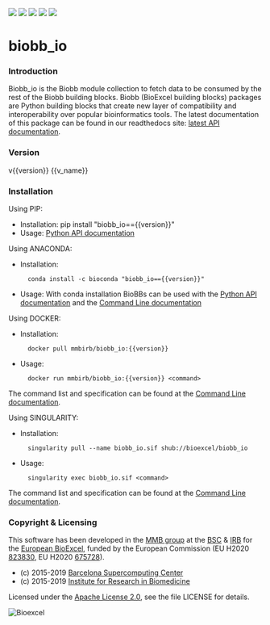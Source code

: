 [![](https://readthedocs.org/projects/biobb-io/badge/?version=latest)](https://biobb-io.readthedocs.io/en/latest/?badge=latest)
[![](https://img.shields.io/badge/install%20with-bioconda-brightgreen.svg?style=flat)](http://bioconda.github.io/recipes/biobb_io/README.html)
[![](https://quay.io/repository/biocontainers/biobb_io/status)](https://quay.io/repository/biocontainers/biobb_io)
[![](https://www.singularity-hub.org/static/img/hosted-singularity--hub-%23e32929.svg)](https://singularity-hub.org/collections/2411)
[![](https://img.shields.io/badge/License-Apache%202.0-blue.svg)](https://opensource.org/licenses/Apache-2.0)


# biobb_io

### Introduction
Biobb_io is the Biobb module collection to fetch data to be consumed by the
rest of the Biobb building blocks.
Biobb (BioExcel building blocks) packages are Python building blocks that
create new layer of compatibility and interoperability over popular
bioinformatics tools.
The latest documentation of this package can be found in our readthedocs site:
[latest API documentation](http://biobb-io.readthedocs.io/en/latest/).

### Version
v{{version}} {{v_name}}

### Installation
Using PIP:
* Installation:
        pip install "biobb_io=={{version}}"
* Usage: [Python API documentation](https://biobb-io.readthedocs.io/en/latest/modules.html)

Using ANACONDA:
* Installation:


        conda install -c bioconda "biobb_io=={{version}}"


* Usage: With conda installation BioBBs can be used with the [Python API documentation](https://biobb-io.readthedocs.io/en/latest/modules.html) and the [Command Line documentation](https://biobb-io.readthedocs.io/en/latest/command_line.html)

Using DOCKER:
* Installation:


        docker pull mmbirb/biobb_io:{{version}}


* Usage:


        docker run mmbirb/biobb_io:{{version}} <command>


The command list and specification can be found at the [Command Line documentation](https://biobb-io.readthedocs.io/en/latest/command_line.html).

Using SINGULARITY:
* Installation:


        singularity pull --name biobb_io.sif shub://bioexcel/biobb_io


* Usage:


        singularity exec biobb_io.sif <command>


The command list and specification can be found at the [Command Line documentation](https://biobb-io.readthedocs.io/en/latest/command_line.html).


### Copyright & Licensing
This software has been developed in the [MMB group](http://mmb.irbbarcelona.org) at the [BSC](http://www.bsc.es/) & [IRB](https://www.irbbarcelona.org/) for the [European BioExcel](http://bioexcel.eu/), funded by the European Commission (EU H2020 [823830](http://cordis.europa.eu/projects/823830), EU H2020 [675728](http://cordis.europa.eu/projects/675728)).

* (c) 2015-2019 [Barcelona Supercomputing Center](https://www.bsc.es/)
* (c) 2015-2019 [Institute for Research in Biomedicine](https://www.irbbarcelona.org/)

Licensed under the
[Apache License 2.0](https://www.apache.org/licenses/LICENSE-2.0), see the file LICENSE for details.

![](https://bioexcel.eu/wp-content/uploads/2019/04/Bioexcell_logo_1080px_transp.png "Bioexcel")
